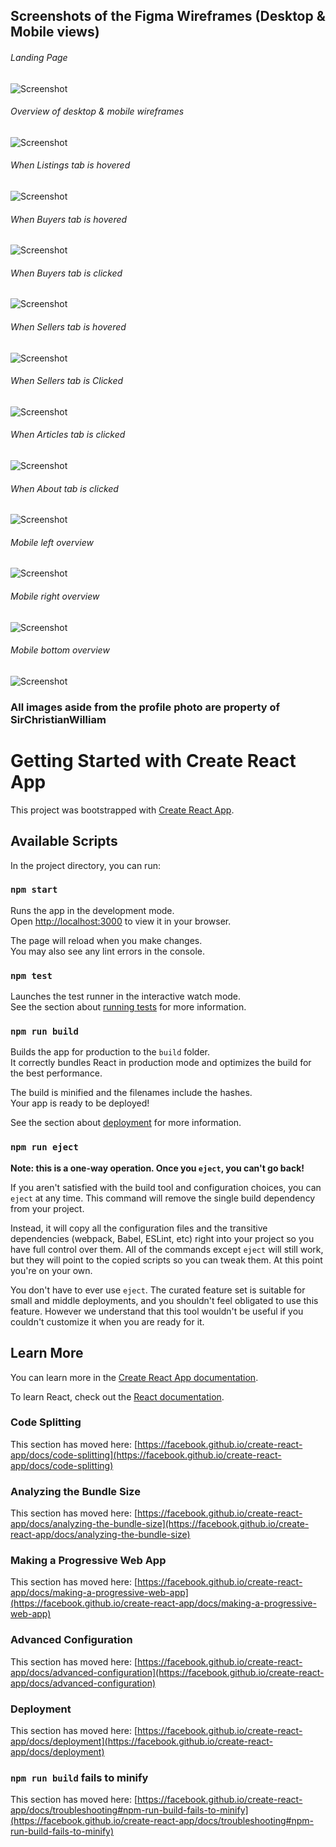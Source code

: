 

## Screenshots of the Figma Wireframes (Desktop & Mobile views)
###### Landing Page
![Screenshot](./public/READmeImages/DeskLanding.png)
###### Overview of desktop & mobile wireframes
![Screenshot](./public/READmeImages/AllOverview.png)
###### When Listings tab is hovered
![Screenshot](./public/READmeImages/DeskListingsHover.png)
###### When Buyers tab is hovered
![Screenshot](./public/READmeImages/DeskBuyersHover.png)
###### When Buyers tab is clicked
![Screenshot](./public/READmeImages/DeskBuyersArticle.png)
###### When Sellers tab is hovered
![Screenshot](./public/READmeImages/DeskSellersHover.png)
###### When Sellers tab is Clicked

![Screenshot](./public/READmeImages/DeskSellersArticle.png)
###### When Articles tab is clicked
![Screenshot](./public/READmeImages/DeskArticles.png)
###### When About tab is clicked
![Screenshot](./public/READmeImages/DeskAbout.png)
###### Mobile left overview
![Screenshot](./public/READmeImages/MobileLeftOverview.png)
###### Mobile right overview
![Screenshot](./public/READmeImages/MobileRightOverview.png)
###### Mobile bottom overview
![Screenshot](./public/READmeImages/MobileBottomOverview.png)

### All images aside from the profile photo are property of SirChristianWilliam



# Getting Started with Create React App

This project was bootstrapped with [Create React App](https://github.com/facebook/create-react-app).

## Available Scripts

In the project directory, you can run:

### `npm start`

Runs the app in the development mode.\
Open [http://localhost:3000](http://localhost:3000) to view it in your browser.

The page will reload when you make changes.\
You may also see any lint errors in the console.

### `npm test`

Launches the test runner in the interactive watch mode.\
See the section about [running tests](https://facebook.github.io/create-react-app/docs/running-tests) for more information.

### `npm run build`

Builds the app for production to the `build` folder.\
It correctly bundles React in production mode and optimizes the build for the best performance.

The build is minified and the filenames include the hashes.\
Your app is ready to be deployed!

See the section about [deployment](https://facebook.github.io/create-react-app/docs/deployment) for more information.

### `npm run eject`

**Note: this is a one-way operation. Once you `eject`, you can't go back!**

If you aren't satisfied with the build tool and configuration choices, you can `eject` at any time. This command will remove the single build dependency from your project.

Instead, it will copy all the configuration files and the transitive dependencies (webpack, Babel, ESLint, etc) right into your project so you have full control over them. All of the commands except `eject` will still work, but they will point to the copied scripts so you can tweak them. At this point you're on your own.

You don't have to ever use `eject`. The curated feature set is suitable for small and middle deployments, and you shouldn't feel obligated to use this feature. However we understand that this tool wouldn't be useful if you couldn't customize it when you are ready for it.

## Learn More

You can learn more in the [Create React App documentation](https://facebook.github.io/create-react-app/docs/getting-started).

To learn React, check out the [React documentation](https://reactjs.org/).

### Code Splitting

This section has moved here: [https://facebook.github.io/create-react-app/docs/code-splitting](https://facebook.github.io/create-react-app/docs/code-splitting)

### Analyzing the Bundle Size

This section has moved here: [https://facebook.github.io/create-react-app/docs/analyzing-the-bundle-size](https://facebook.github.io/create-react-app/docs/analyzing-the-bundle-size)

### Making a Progressive Web App

This section has moved here: [https://facebook.github.io/create-react-app/docs/making-a-progressive-web-app](https://facebook.github.io/create-react-app/docs/making-a-progressive-web-app)

### Advanced Configuration

This section has moved here: [https://facebook.github.io/create-react-app/docs/advanced-configuration](https://facebook.github.io/create-react-app/docs/advanced-configuration)

### Deployment

This section has moved here: [https://facebook.github.io/create-react-app/docs/deployment](https://facebook.github.io/create-react-app/docs/deployment)

### `npm run build` fails to minify

This section has moved here: [https://facebook.github.io/create-react-app/docs/troubleshooting#npm-run-build-fails-to-minify](https://facebook.github.io/create-react-app/docs/troubleshooting#npm-run-build-fails-to-minify)
